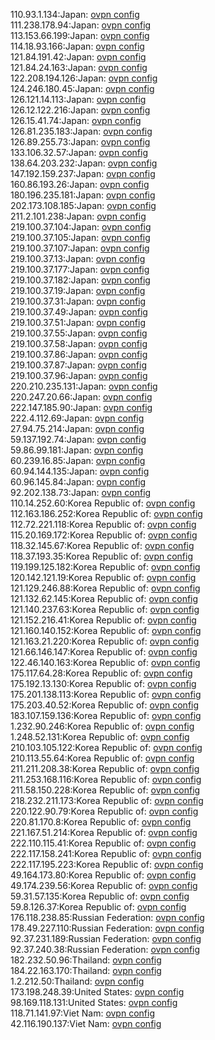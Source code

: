 110.93.1.134:Japan: [ovpn config](vpn/110_93_1_134.ovpn)  
111.238.178.94:Japan: [ovpn config](vpn/111_238_178_94.ovpn)  
113.153.66.199:Japan: [ovpn config](vpn/113_153_66_199.ovpn)  
114.18.93.166:Japan: [ovpn config](vpn/114_18_93_166.ovpn)  
121.84.191.42:Japan: [ovpn config](vpn/121_84_191_42.ovpn)  
121.84.24.163:Japan: [ovpn config](vpn/121_84_24_163.ovpn)  
122.208.194.126:Japan: [ovpn config](vpn/122_208_194_126.ovpn)  
124.246.180.45:Japan: [ovpn config](vpn/124_246_180_45.ovpn)  
126.121.14.113:Japan: [ovpn config](vpn/126_121_14_113.ovpn)  
126.12.122.216:Japan: [ovpn config](vpn/126_12_122_216.ovpn)  
126.15.41.74:Japan: [ovpn config](vpn/126_15_41_74.ovpn)  
126.81.235.183:Japan: [ovpn config](vpn/126_81_235_183.ovpn)  
126.89.255.73:Japan: [ovpn config](vpn/126_89_255_73.ovpn)  
133.106.32.57:Japan: [ovpn config](vpn/133_106_32_57.ovpn)  
138.64.203.232:Japan: [ovpn config](vpn/138_64_203_232.ovpn)  
147.192.159.237:Japan: [ovpn config](vpn/147_192_159_237.ovpn)  
160.86.193.26:Japan: [ovpn config](vpn/160_86_193_26.ovpn)  
180.196.235.181:Japan: [ovpn config](vpn/180_196_235_181.ovpn)  
202.173.108.185:Japan: [ovpn config](vpn/202_173_108_185.ovpn)  
211.2.101.238:Japan: [ovpn config](vpn/211_2_101_238.ovpn)  
219.100.37.104:Japan: [ovpn config](vpn/219_100_37_104.ovpn)  
219.100.37.105:Japan: [ovpn config](vpn/219_100_37_105.ovpn)  
219.100.37.107:Japan: [ovpn config](vpn/219_100_37_107.ovpn)  
219.100.37.13:Japan: [ovpn config](vpn/219_100_37_13.ovpn)  
219.100.37.177:Japan: [ovpn config](vpn/219_100_37_177.ovpn)  
219.100.37.182:Japan: [ovpn config](vpn/219_100_37_182.ovpn)  
219.100.37.19:Japan: [ovpn config](vpn/219_100_37_19.ovpn)  
219.100.37.31:Japan: [ovpn config](vpn/219_100_37_31.ovpn)  
219.100.37.49:Japan: [ovpn config](vpn/219_100_37_49.ovpn)  
219.100.37.51:Japan: [ovpn config](vpn/219_100_37_51.ovpn)  
219.100.37.55:Japan: [ovpn config](vpn/219_100_37_55.ovpn)  
219.100.37.58:Japan: [ovpn config](vpn/219_100_37_58.ovpn)  
219.100.37.86:Japan: [ovpn config](vpn/219_100_37_86.ovpn)  
219.100.37.87:Japan: [ovpn config](vpn/219_100_37_87.ovpn)  
219.100.37.96:Japan: [ovpn config](vpn/219_100_37_96.ovpn)  
220.210.235.131:Japan: [ovpn config](vpn/220_210_235_131.ovpn)  
220.247.20.66:Japan: [ovpn config](vpn/220_247_20_66.ovpn)  
222.147.185.90:Japan: [ovpn config](vpn/222_147_185_90.ovpn)  
222.4.112.69:Japan: [ovpn config](vpn/222_4_112_69.ovpn)  
27.94.75.214:Japan: [ovpn config](vpn/27_94_75_214.ovpn)  
59.137.192.74:Japan: [ovpn config](vpn/59_137_192_74.ovpn)  
59.86.99.181:Japan: [ovpn config](vpn/59_86_99_181.ovpn)  
60.239.16.85:Japan: [ovpn config](vpn/60_239_16_85.ovpn)  
60.94.144.135:Japan: [ovpn config](vpn/60_94_144_135.ovpn)  
60.96.145.84:Japan: [ovpn config](vpn/60_96_145_84.ovpn)  
92.202.138.73:Japan: [ovpn config](vpn/92_202_138_73.ovpn)  
110.14.252.60:Korea Republic of: [ovpn config](vpn/110_14_252_60.ovpn)  
112.163.186.252:Korea Republic of: [ovpn config](vpn/112_163_186_252.ovpn)  
112.72.221.118:Korea Republic of: [ovpn config](vpn/112_72_221_118.ovpn)  
115.20.169.172:Korea Republic of: [ovpn config](vpn/115_20_169_172.ovpn)  
118.32.145.67:Korea Republic of: [ovpn config](vpn/118_32_145_67.ovpn)  
118.37.193.35:Korea Republic of: [ovpn config](vpn/118_37_193_35.ovpn)  
119.199.125.182:Korea Republic of: [ovpn config](vpn/119_199_125_182.ovpn)  
120.142.121.19:Korea Republic of: [ovpn config](vpn/120_142_121_19.ovpn)  
121.129.246.88:Korea Republic of: [ovpn config](vpn/121_129_246_88.ovpn)  
121.132.62.145:Korea Republic of: [ovpn config](vpn/121_132_62_145.ovpn)  
121.140.237.63:Korea Republic of: [ovpn config](vpn/121_140_237_63.ovpn)  
121.152.216.41:Korea Republic of: [ovpn config](vpn/121_152_216_41.ovpn)  
121.160.140.152:Korea Republic of: [ovpn config](vpn/121_160_140_152.ovpn)  
121.163.21.220:Korea Republic of: [ovpn config](vpn/121_163_21_220.ovpn)  
121.66.146.147:Korea Republic of: [ovpn config](vpn/121_66_146_147.ovpn)  
122.46.140.163:Korea Republic of: [ovpn config](vpn/122_46_140_163.ovpn)  
175.117.64.28:Korea Republic of: [ovpn config](vpn/175_117_64_28.ovpn)  
175.192.13.130:Korea Republic of: [ovpn config](vpn/175_192_13_130.ovpn)  
175.201.138.113:Korea Republic of: [ovpn config](vpn/175_201_138_113.ovpn)  
175.203.40.52:Korea Republic of: [ovpn config](vpn/175_203_40_52.ovpn)  
183.107.159.136:Korea Republic of: [ovpn config](vpn/183_107_159_136.ovpn)  
1.232.90.246:Korea Republic of: [ovpn config](vpn/1_232_90_246.ovpn)  
1.248.52.131:Korea Republic of: [ovpn config](vpn/1_248_52_131.ovpn)  
210.103.105.122:Korea Republic of: [ovpn config](vpn/210_103_105_122.ovpn)  
210.113.55.64:Korea Republic of: [ovpn config](vpn/210_113_55_64.ovpn)  
211.211.208.38:Korea Republic of: [ovpn config](vpn/211_211_208_38.ovpn)  
211.253.168.116:Korea Republic of: [ovpn config](vpn/211_253_168_116.ovpn)  
211.58.150.228:Korea Republic of: [ovpn config](vpn/211_58_150_228.ovpn)  
218.232.211.173:Korea Republic of: [ovpn config](vpn/218_232_211_173.ovpn)  
220.122.90.79:Korea Republic of: [ovpn config](vpn/220_122_90_79.ovpn)  
220.81.170.8:Korea Republic of: [ovpn config](vpn/220_81_170_8.ovpn)  
221.167.51.214:Korea Republic of: [ovpn config](vpn/221_167_51_214.ovpn)  
222.110.115.41:Korea Republic of: [ovpn config](vpn/222_110_115_41.ovpn)  
222.117.158.241:Korea Republic of: [ovpn config](vpn/222_117_158_241.ovpn)  
222.117.195.223:Korea Republic of: [ovpn config](vpn/222_117_195_223.ovpn)  
49.164.173.80:Korea Republic of: [ovpn config](vpn/49_164_173_80.ovpn)  
49.174.239.56:Korea Republic of: [ovpn config](vpn/49_174_239_56.ovpn)  
59.31.57.135:Korea Republic of: [ovpn config](vpn/59_31_57_135.ovpn)  
59.8.126.37:Korea Republic of: [ovpn config](vpn/59_8_126_37.ovpn)  
176.118.238.85:Russian Federation: [ovpn config](vpn/176_118_238_85.ovpn)  
178.49.227.110:Russian Federation: [ovpn config](vpn/178_49_227_110.ovpn)  
92.37.231.189:Russian Federation: [ovpn config](vpn/92_37_231_189.ovpn)  
92.37.240.38:Russian Federation: [ovpn config](vpn/92_37_240_38.ovpn)  
182.232.50.96:Thailand: [ovpn config](vpn/182_232_50_96.ovpn)  
184.22.163.170:Thailand: [ovpn config](vpn/184_22_163_170.ovpn)  
1.2.212.50:Thailand: [ovpn config](vpn/1_2_212_50.ovpn)  
173.198.248.39:United States: [ovpn config](vpn/173_198_248_39.ovpn)  
98.169.118.131:United States: [ovpn config](vpn/98_169_118_131.ovpn)  
118.71.141.97:Viet Nam: [ovpn config](vpn/118_71_141_97.ovpn)  
42.116.190.137:Viet Nam: [ovpn config](vpn/42_116_190_137.ovpn)  
